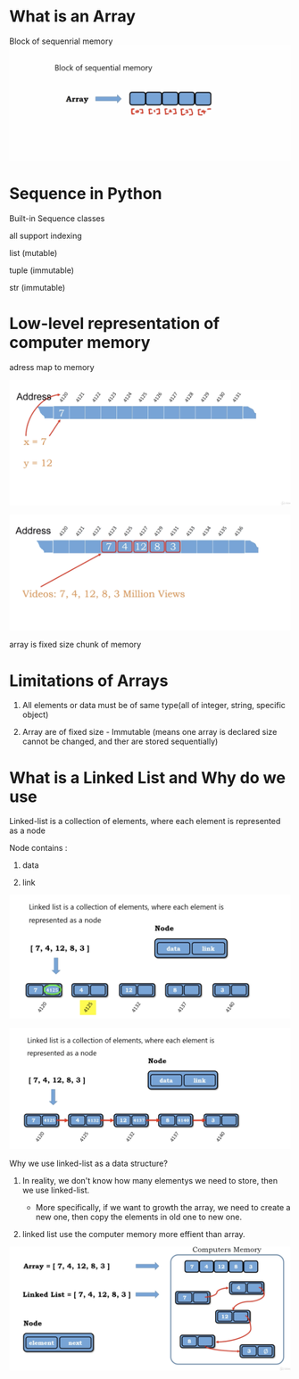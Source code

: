 # What is an Array

Block of sequenrial memory
<img src='../assets/85_1.png'></img>

# Sequence in Python

Built-in Sequence classes

all support indexing

list (mutable)

tuple (immutable)

str (immutable)

# Low-level representation of computer memory

adress map to memory

<img src='../assets/85_4.png'></img>

<img src='../assets/85_2.png'></img>

array is fixed size chunk of memory

# Limitations of Arrays

1. All elements or data must be of same type(all of integer, string, specific object)

2. Array are of fixed size - Immutable (means one array is declared size cannot be changed, and ther are stored sequentially)

# What is a Linked List and Why do we use

Linked-list is a collection of elements, where each element is represented as a node

Node contains : 

1. data

2. link

<img src='../assets/85_6.png'></img>

<img src='../assets/85_3.png'></img>

Why we use linked-list as a data structure?

1. In reality, we don't know how many elementys we need to store, then we use linked-list.

   - More specifically, if we want to growth the array, we need to create a new one, then copy the elements in old one to new one.

2. linked list use the computer memory more effient than array.

<img src='../assets/85_5.png'></img>

